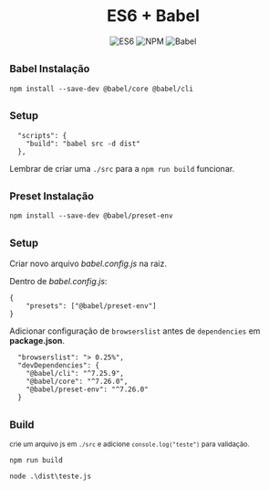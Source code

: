 <h1 align="center">ES6 + Babel</h1>

<p align=center>
    <img src="https://img.shields.io/badge/javascript-es6-8A2BE2" alt="ES6">
    </img> 
    <img src="https://img.shields.io/badge/npm-v%2010.8.1-F52E42" alt="NPM">
    </img> 
    <img src="https://img.shields.io/badge/babel-7.26.0-orange?logo=babel" alt="Babel">
    </img> 
</p>

## <sup>Babel Instalação</sup>

```
npm install --save-dev @babel/core @babel/cli
```


## <sup>Setup</sup>

```
  "scripts": {
    "build": "babel src -d dist"
  },
```

Lembrar de criar uma ```./src``` para a ```npm run build``` funcionar.

## <sup>Preset Instalação</sup>

```
npm install --save-dev @babel/preset-env
```

## <sup>Setup</sup>

Criar novo arquivo _babel.config.js_ na raiz.

Dentro de _babel.config.js_:

```
{
    "presets": ["@babel/preset-env"]
}
```
Adicionar configuração de ```browserslist``` antes de ```dependencies``` em __package.json__.

```
  "browserslist": "> 0.25%",
  "devDependencies": {
    "@babel/cli": "^7.25.9",
    "@babel/core": "^7.26.0",
    "@babel/preset-env": "^7.26.0"
  }
```

## <sup>Build</sup>

<sup>crie um arquivo js em ```./src``` e adicione ```console.log("teste")``` para validação.<sup>


```
npm run build
```

```
node .\dist\teste.js
```





